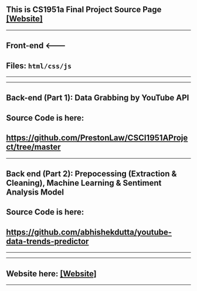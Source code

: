 ## This is CS1951a Final Project Source Page [[Website]](https://pengyangwu.github.io/CS1951a/)
---------------------------------------------------------
##        Front-end  <---
##    Files:  <code>html/css/js </code>
---------------------------------------------------------

---------------------------------------------------------
##        Back-end (Part 1): Data Grabbing by YouTube API

## Source Code is here:

## https://github.com/PrestonLaw/CSCI1951AProject/tree/master

---------------------------------------------------------
##        Back end (Part 2): Prepocessing (Extraction & Cleaning), Machine Learning & Sentiment Analysis Model

## Source Code is here:

## https://github.com/abhishekdutta/youtube-data-trends-predictor

---------------------------------------------------------
---------------------------------------------------------
##        Website here: [[Website]](https://pengyangwu.github.io/CS1951a/)
---------------------------------------------------------

<br>
<br>
<br>
<br>
<br>
<br>
<br>
<br>



